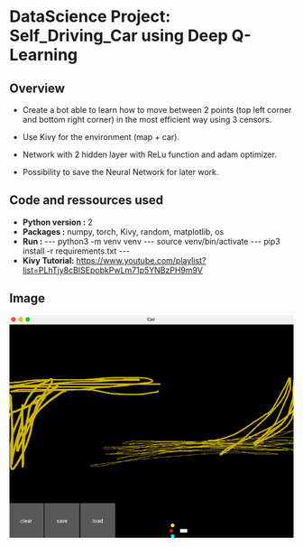 # DataScience Project: Self_Driving_Car using Deep Q-Learning
## Overview

- Create a bot able to learn how to move between 2 points (top left corner and bottom right corner) in the most efficient way using 3 censors.

- Use Kivy for the environment (map + car).

- Network with 2 hidden layer with ReLu function and adam optimizer.

- Possibility to save the Neural Network for later work.

## Code and ressources used

- **Python version :** 2
- **Packages :** numpy, torch, Kivy, random, matplotlib, os
- **Run :** --- python3 -m venv venv --- source venv/bin/activate --- pip3 install -r requirements.txt ---
- **Kivy Tutorial:** https://www.youtube.com/playlist?list=PLhTjy8cBISEpobkPwLm71p5YNBzPH9m9V

## Image

![Screenshot](Screenshot.png)
